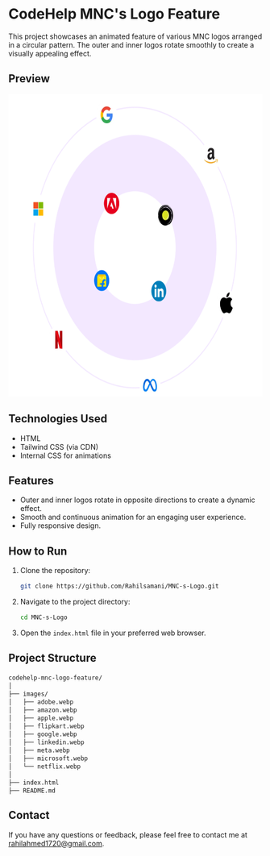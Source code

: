 # CodeHelp MNC's Logo Feature

This project showcases an animated feature of various MNC logos arranged in a circular pattern. The outer and inner logos rotate smoothly to create a visually appealing effect.

## Preview

<img src="images/project-demo.png" width='700px' height='600px' />

## Technologies Used

- HTML
- Tailwind CSS (via CDN)
- Internal CSS for animations

## Features

- Outer and inner logos rotate in opposite directions to create a dynamic effect.
- Smooth and continuous animation for an engaging user experience.
- Fully responsive design.

## How to Run

1. Clone the repository:

   ```sh
   git clone https://github.com/Rahilsamani/MNC-s-Logo.git
   ```

2. Navigate to the project directory:

   ```sh
   cd MNC-s-Logo
   ```

3. Open the `index.html` file in your preferred web browser.

## Project Structure

```
codehelp-mnc-logo-feature/
│
├── images/
│   ├── adobe.webp
│   ├── amazon.webp
│   ├── apple.webp
│   ├── flipkart.webp
│   ├── google.webp
│   ├── linkedin.webp
│   ├── meta.webp
│   ├── microsoft.webp
│   └── netflix.webp
│
├── index.html
├── README.md
```

## Contact

If you have any questions or feedback, please feel free to contact me at rahilahmed1720@gmail.com.
